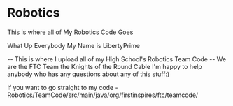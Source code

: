 # Robotics
This is where all of My Robotics Code Goes

What Up Everybody
My Name is LibertyPrime

-- This is where I upload all of my High School's Robotics Team Code --
We are the FTC Team the Knights of the Round Cable
I'm happy to help anybody who has any questions about any of this stuff:)

If you want to go straight to my code - Robotics/TeamCode/src/main/java/org/firstinspires/ftc/teamcode/
